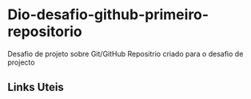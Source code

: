 # Dio-desafio-github-primeiro-repositorio
Desafio de projeto sobre Git/GitHub
Repositrio criado para o desafio de projecto

## Links Uteis
